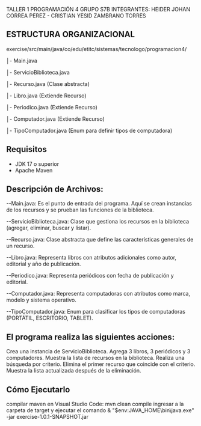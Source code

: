 TALLER 1 PROGRAMACIÓN 4 GRUPO S7B 
INTEGRANTES: HEIDER JOHAN CORREA PEREZ - CRISTIAN YESID ZAMBRANO TORRES

## ESTRUCTURA ORGANIZACIONAL

exercise/src/main/java/co/edu/etitc/sistemas/tecnologo/programacion4/

│- Main.java

│- ServicioBiblioteca.java

│- Recurso.java (Clase abstracta)

│- Libro.java (Extiende Recurso)

│- Periodico.java (Extiende Recurso)

│- Computador.java (Extiende Recurso)

│- TipoComputador.java (Enum para definir tipos de computadora)

## Requisitos

- JDK 17 o superior  
- Apache Maven 

## Descripción de Archivos:

--Main.java: Es el punto de entrada del programa. Aquí se crean instancias de los recursos y se prueban las funciones de la biblioteca.

--ServicioBiblioteca.java: Clase que gestiona los recursos en la biblioteca (agregar, eliminar, buscar y listar).

--Recurso.java: Clase abstracta que define las características generales de un recurso.

--Libro.java: Representa libros con atributos adicionales como autor, editorial y año de publicación.

--Periodico.java: Representa periódicos con fecha de publicación y editorial.

--Computador.java: Representa computadoras con atributos como marca, modelo y sistema operativo.

--TipoComputador.java: Enum para clasificar los tipos de computadoras (PORTÁTIL, ESCRITORIO, TABLET).


## El programa realiza las siguientes acciones:

Crea una instancia de ServicioBiblioteca.
Agrega 3 libros, 3 periódicos y 3 computadores.
Muestra la lista de recursos en la biblioteca.
Realiza una búsqueda por criterio.
Elimina el primer recurso que coincide con el criterio.
Muestra la lista actualizada después de la eliminación.

## Cómo Ejecutarlo
compilar maven en Visual Studio Code: 
mvn clean compile
ingresar a la carpeta de target y ejecutar el comando
& "$env:JAVA_HOME\bin\java.exe" -jar exercise-1.0.1-SNAPSHOT.jar
